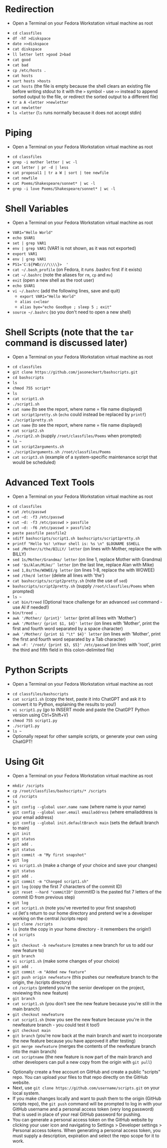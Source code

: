 # Redirection
   * Open a Terminal on your Fedora Workstation virtual machine as root
   - `cd classfiles`
   - `df -hT >diskspace` 
   - `date >>diskspace`
   - `cat diskspace`
   - `ll letter lett >good 2>bad`
   - `cat good`
   - `cat bad`
   - `cp /etc/hosts .`
   - `cat hosts`
   - `sort hosts >hosts`
   - `cat hosts` (the file is empty because the shell clears an existing file before writing stdout to it with the `>` symbol - use `>>` instead to append sorted output to the file, or redirect the sorted output to a different file)
   - `tr a A <letter >newletter`
   - `cat newletter`
   - `ls <letter` (`ls` runs normally because it does not accept stdin)

# Piping
   * Open a Terminal on your Fedora Workstation virtual machine as root
   - `cd classfiles`
   - `grep -i mother letter | wc -l`
   - `cat letter | pr -d | less`
   - `cat proposal1 | tr a W | sort | tee newfile`
   - `cat newfile`
   - `cat Poems/Shakespeare/sonnet* | wc -l`
   - `grep -i love Poems/Shakespeare/sonnet* | wc -l`

# Shell Variables
   * Open a Terminal on your Fedora Workstation virtual machine as root
   - `VAR1="Hello World"`
   - `echo $VAR1`
   - `set | grep VAR1`
   - `env | grep VAR1` (VAR1 is not shown, as it was not exported)
   - `export VAR1`
   - `env | grep VAR1`
   - `PS1='C:${PWD////\\\\}>  '` 
   - `cat ~/.bash_profile` (on Fedora, it runs .bashrc first if it exists)
   - `cat ~/.bashrc` (note the aliases for `rm`, `cp` and `mv`)
   - `exit` (open a new shell as the root user)
   - `echo $VAR1`
   - `vi ~/.bashrc` (add the following lines, save and quit)
     - `export VAR1="Hello World"`
     - `alias c=clear`
     - `alias bye="echo Goodbye ; sleep 5 ; exit"`
   - `source ~/.bashrc` (so you don't need to open a new shell)

# Shell Scripts (note that the `tar` command is discussed later)
   * Open a Terminal on your Fedora Workstation virtual machine as root
   - `cd classfiles`
   - `git clone https://github.com/jasoneckert/bashscripts.git`
   - `cd bashscripts`
   - `ls`
   - `chmod 755 script*`
   - `ls`
   - `cat script1.sh`
   - `./script1.sh` 
   - `cat name` (to see the report, where name = file name displayed)
   - `cat script1pretty.sh` (`echo` could instead be replaced by `printf`)
   - `./script1pretty.sh`
   - `cat name` (to see the report, where name = file name displayed)
   - `cat script2.sh`
   - `./script2.sh` (supply `/root/classfiles/Poems` when prompted)
   - `ls ~`
   - `cat script2arguments.sh`
   - `./script2arguments.sh /root/classfiles/Poems`
   - `cat script3.sh` (example of a system-specific maintenance script that would be scheduled)
   
# Advanced Text Tools
   * Open a Terminal on your Fedora Workstation virtual machine as root
   - `cd classfiles`
   - `cat /etc/passwd`        
   - `cut –d: -f3 /etc/passwd`		
   - `cut –d: -f3 /etc/passwd > passfile`
   - `cut –d: -f6 /etc/passwd > passfile2`
   - `paste passfile passfile2`	
   - `sdiff bashscripts/script1.sh bashscripts/script1pretty.sh`
   - `printf "Hello %s! \nYour shell is: %s \n" $LOGNAME $SHELL` 
   - `sed /Mother/s/the/BILLY/ letter` (on lines with Mother, replace the with BILLY)
   - `sed 1s/Mother/Grandma/ letter` (on line 1, replace Mother with Grandma)		
   - `sed '$s/Alan/Mike/’ letter` (on the last line, replace Alan with Mike)		
   - `sed 1,8s/the/WOWEE/g letter` (on lines 1-8, replace the with WOWEE)
   - `sed /the/d letter` (delete all lines with 'the')
   - `cat bashscripts/script2pretty.sh` (note the use of `sed`)
   - `bashscripts/script2pretty.sh` (supply `/root/classfiles/Poems` when prompted)
   - `ls ~`
   - `cat bin/treed` (Optional trace challenge for an advanced `sed` command - use AI if needed!)
   - `bin/treed .`
   - `awk '/Mother/ {print}' letter` (print all lines with 'Mother')
   - `awk '/Mother/ {print $1, $4}' letter`	(on lines with 'Mother', print the first and fourth word separated by a space character)
   - `awk '/Mother/ {print $1 "\t" $4}' letter` (on lines with 'Mother', print the first and fourth word separated by a Tab character)
   - `awk –F: '/root/ {print $3, $5}' /etc/passwd` (on lines with 'root', print the third and fifth field in this colon-delimited file)
   
# Python Scripts 
   * Open a Terminal on your Fedora Workstation virtual machine as root
   - `cd classfiles/bashscripts`
   - `cat script1.sh` (copy the text, paste it into ChatGPT and ask it to convert it to Python, explaining the results to you!)
   - `vi script1.py` (go to INSERT mode and paste the ChatGPT Python version using Ctrl+Shift+V)
   - `chmod 755 script1.py`
   - `./script1.py` 
   - `ls ~`
   - Optionally repeat for other sample scripts, or generate your own using ChatGPT!
   
# Using Git
   * Open a Terminal on your Fedora Workstation virtual machine as root
   - `mkdir /scripts`
   - `cp /root/classfiles/bashscripts/* /scripts`
   - `cd /scripts`
   - `ls`
   - `git config --global user.name name` (where name is your name)
   - `git config --global user.email emailaddress` (where emailaddress is your email address)
   - `git config --global init.defaultBranch main` (sets the default branch to main)
   - `git init`
   - `git status`
   - `git add .`
   - `git status`
   - `git commit -m "My first snapshot"`
   - `git log`
   - `vi script1.sh` (make a change of your choice and save your changes)
   - `git status`
   - `git add .`
   - `git commit -m "Changed script1.sh"`
   - `git log` (copy the first 7 characters of the commit ID)
   - `git reset --hard "commitID"` (commitID is the pasted fist 7 letters of the commit ID from previous step)
   - `git log`
   - `cat script1.sh` (note you've reverted to your first snapshot)
   - `cd` (let's return to our home directory and pretend we're a developer working on the central /scripts repo)
   - `git clone /scripts`
   - `ls` (note the copy in your home directory - it remembers the origin!)
   - `cd scripts`
   - `ls`
   - `git checkout -b newfeature` (creates a new branch for us to add our new feature to)
   - `git branch`
   - `vi script1.sh` (make some changes of your choice)
   - `git add .`
   - `git commit -m "Added new feature"`
   - `git push origin newfeature` (this pushes our newfeature branch to the origin, the /scripts directory)
   - `cd /scripts` (pretend you're the senior developer on the project, reviewing this new feature)
   - `git branch`
   - `cat script1.sh` (you don't see the new feature because you're still in the main branch)
   - `git checkout newfeature`
   - `cat script1.sh` (now you see the new feature because you're in the newfeature branch - you could test it too!)
   - `git checkout main`
   - `git branch` (you're now back at the main branch and want to incorporate the new feature because you have approved it after testing)
   - `git merge newfeature` (merges the contents of the newfeature branch into the main branch)
   - `cat scriptname` (the new feature is now part of the main branch and other developers can pull a new copy from the origin with `git pull`)
   * Optionally create a free account on GitHub and create a public "scripts" repo. You can upload your files to that repo directly on the GitHub website. 
   * Next, use `git clone https://github.com/username/scripts.git` on your local system. 
   * If you make changes locally and want to push them to the origin (GitHub scripts repo), the `git push` command will be prompted to log in with your GitHub username and a personal access token (very long password) that is used in place of your real GitHub password for pushing. 
   * You can generate a personal access token on the GitHub website by clicking your user icon and navigating to Settings > Developer settings > Personal access tokens. When generating a personal access token, you must supply a description, expiration and select the repo scope for it to work. 
